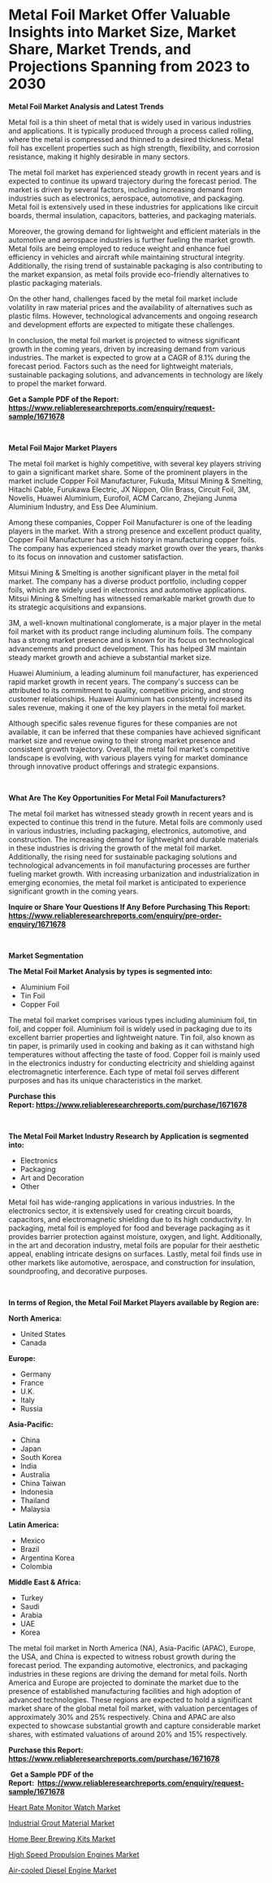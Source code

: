 <p><h1>Metal Foil Market Offer Valuable Insights into Market Size, Market Share, Market Trends, and Projections Spanning from 2023 to 2030</h1></p><p><strong>Metal Foil Market Analysis and Latest Trends</strong></p>
<p><p>Metal foil is a thin sheet of metal that is widely used in various industries and applications. It is typically produced through a process called rolling, where the metal is compressed and thinned to a desired thickness. Metal foil has excellent properties such as high strength, flexibility, and corrosion resistance, making it highly desirable in many sectors.</p><p>The metal foil market has experienced steady growth in recent years and is expected to continue its upward trajectory during the forecast period. The market is driven by several factors, including increasing demand from industries such as electronics, aerospace, automotive, and packaging. Metal foil is extensively used in these industries for applications like circuit boards, thermal insulation, capacitors, batteries, and packaging materials.</p><p>Moreover, the growing demand for lightweight and efficient materials in the automotive and aerospace industries is further fueling the market growth. Metal foils are being employed to reduce weight and enhance fuel efficiency in vehicles and aircraft while maintaining structural integrity. Additionally, the rising trend of sustainable packaging is also contributing to the market expansion, as metal foils provide eco-friendly alternatives to plastic packaging materials.</p><p>On the other hand, challenges faced by the metal foil market include volatility in raw material prices and the availability of alternatives such as plastic films. However, technological advancements and ongoing research and development efforts are expected to mitigate these challenges.</p><p>In conclusion, the metal foil market is projected to witness significant growth in the coming years, driven by increasing demand from various industries. The market is expected to grow at a CAGR of 8.1% during the forecast period. Factors such as the need for lightweight materials, sustainable packaging solutions, and advancements in technology are likely to propel the market forward.</p></p>
<p><strong>Get a Sample PDF of the Report:&nbsp; <a href="https://www.reliableresearchreports.com/enquiry/request-sample/1671678">https://www.reliableresearchreports.com/enquiry/request-sample/1671678</a></strong></p>
<p>&nbsp;</p>
<p><strong>Metal Foil Major Market Players</strong></p>
<p><p>The metal foil market is highly competitive, with several key players striving to gain a significant market share. Some of the prominent players in the market include Copper Foil Manufacturer, Fukuda, Mitsui Mining & Smelting, Hitachi Cable, Furukawa Electric, JX Nippon, Olin Brass, Circuit Foil, 3M, Novelis, Huawei Aluminium, Eurofoil, ACM Carcano, Zhejiang Junma Aluminium Industry, and Ess Dee Aluminium.</p><p>Among these companies, Copper Foil Manufacturer is one of the leading players in the market. With a strong presence and excellent product quality, Copper Foil Manufacturer has a rich history in manufacturing copper foils. The company has experienced steady market growth over the years, thanks to its focus on innovation and customer satisfaction.</p><p>Mitsui Mining & Smelting is another significant player in the metal foil market. The company has a diverse product portfolio, including copper foils, which are widely used in electronics and automotive applications. Mitsui Mining & Smelting has witnessed remarkable market growth due to its strategic acquisitions and expansions.</p><p>3M, a well-known multinational conglomerate, is a major player in the metal foil market with its product range including aluminum foils. The company has a strong market presence and is known for its focus on technological advancements and product development. This has helped 3M maintain steady market growth and achieve a substantial market size.</p><p>Huawei Aluminium, a leading aluminum foil manufacturer, has experienced rapid market growth in recent years. The company's success can be attributed to its commitment to quality, competitive pricing, and strong customer relationships. Huawei Aluminium has consistently increased its sales revenue, making it one of the key players in the metal foil market.</p><p>Although specific sales revenue figures for these companies are not available, it can be inferred that these companies have achieved significant market size and revenue owing to their strong market presence and consistent growth trajectory. Overall, the metal foil market's competitive landscape is evolving, with various players vying for market dominance through innovative product offerings and strategic expansions.</p></p>
<p>&nbsp;</p>
<p><strong>What Are The Key Opportunities For Metal Foil Manufacturers?</strong></p>
<p><p>The metal foil market has witnessed steady growth in recent years and is expected to continue this trend in the future. Metal foils are commonly used in various industries, including packaging, electronics, automotive, and construction. The increasing demand for lightweight and durable materials in these industries is driving the growth of the metal foil market. Additionally, the rising need for sustainable packaging solutions and technological advancements in foil manufacturing processes are further fueling market growth. With increasing urbanization and industrialization in emerging economies, the metal foil market is anticipated to experience significant growth in the coming years.</p></p>
<p><strong>Inquire or Share Your Questions If Any Before Purchasing This Report: <a href="https://www.reliableresearchreports.com/enquiry/pre-order-enquiry/1671678">https://www.reliableresearchreports.com/enquiry/pre-order-enquiry/1671678</a></strong></p>
<p>&nbsp;</p>
<p><strong>Market Segmentation</strong></p>
<p><strong>The Metal Foil Market Analysis by types is segmented into:</strong></p>
<p><ul><li>Aluminium Foil</li><li>Tin Foil</li><li>Copper Foil</li></ul></p>
<p><p>The metal foil market comprises various types including aluminium foil, tin foil, and copper foil. Aluminium foil is widely used in packaging due to its excellent barrier properties and lightweight nature. Tin foil, also known as tin paper, is primarily used in cooking and baking as it can withstand high temperatures without affecting the taste of food. Copper foil is mainly used in the electronics industry for conducting electricity and shielding against electromagnetic interference. Each type of metal foil serves different purposes and has its unique characteristics in the market.</p></p>
<p><strong>Purchase this Report:&nbsp;<a href="https://www.reliableresearchreports.com/purchase/1671678">https://www.reliableresearchreports.com/purchase/1671678</a></strong></p>
<p>&nbsp;</p>
<p><strong>The Metal Foil Market Industry Research by Application is segmented into:</strong></p>
<p><ul><li>Electronics</li><li>Packaging</li><li>Art and Decoration</li><li>Other</li></ul></p>
<p><p>Metal foil has wide-ranging applications in various industries. In the electronics sector, it is extensively used for creating circuit boards, capacitors, and electromagnetic shielding due to its high conductivity. In packaging, metal foil is employed for food and beverage packaging as it provides barrier protection against moisture, oxygen, and light. Additionally, in the art and decoration industry, metal foils are popular for their aesthetic appeal, enabling intricate designs on surfaces. Lastly, metal foil finds use in other markets like automotive, aerospace, and construction for insulation, soundproofing, and decorative purposes.</p></p>
<p>&nbsp;</p>
<p><strong>In terms of Region, the Metal Foil Market Players available by Region are:</strong></p>
<p>
    <p> <strong> North America: </strong>
        <ul>
            <li>United States</li>
            <li>Canada</li>
        </ul>
        </p> 
    <p> <strong> Europe: </strong>
        <ul>
            <li>Germany</li>
            <li>France</li>
            <li>U.K.</li>
            <li>Italy</li>
            <li>Russia</li>
        </ul>
        </p> 
    <p> <strong> Asia-Pacific: </strong>
        <ul>
            <li>China</li>
            <li>Japan</li>
            <li>South Korea</li>
            <li>India</li>
            <li>Australia</li>
            <li>China Taiwan</li>
            <li>Indonesia</li>
            <li>Thailand</li>
            <li>Malaysia</li>
        </ul>
        </p> 
    <p> <strong> Latin America: </strong>
        <ul>
            <li>Mexico</li>
            <li>Brazil</li>
            <li>Argentina Korea</li>
            <li>Colombia</li>
        </ul>
        </p> 
    <p> <strong> Middle East & Africa: </strong>
        <ul>
            <li>Turkey</li>
            <li>Saudi</li>
            <li>Arabia</li>
            <li>UAE</li>
            <li>Korea</li>
        </ul>
    </p>
    </p>
<p><p>The metal foil market in North America (NA), Asia-Pacific (APAC), Europe, the USA, and China is expected to witness robust growth during the forecast period. The expanding automotive, electronics, and packaging industries in these regions are driving the demand for metal foils. North America and Europe are projected to dominate the market due to the presence of established manufacturing facilities and high adoption of advanced technologies. These regions are expected to hold a significant market share of the global metal foil market, with valuation percentages of approximately 30% and 25% respectively. China and APAC are also expected to showcase substantial growth and capture considerable market shares, with estimated valuations of around 20% and 15% respectively.</p></p>
<p><strong>Purchase this Report: <a href="https://www.reliableresearchreports.com/purchase/1671678">https://www.reliableresearchreports.com/purchase/1671678</a></strong></p>
<p>&nbsp;<strong>Get a Sample PDF of the Report:&nbsp;&nbsp;<a href="https://www.reliableresearchreports.com/enquiry/request-sample/1671678">https://www.reliableresearchreports.com/enquiry/request-sample/1671678</a></strong></p>
<p><strong></strong></p>
<p><p><a href="https://www.linkedin.com/pulse/heart-rate-monitor-watch-market-share-amp-new-trends-analysis-0axjc/">Heart Rate Monitor Watch Market</a></p><p><a href="https://medium.com/@marilynadams76/industrial-grout-material-market-size-cagr-trends-2024-2030-2edcdb89bd86">Industrial Grout Material Market</a></p><p><a href="https://medium.com/@beverlychen69/home-beer-brewing-kits-market-analysis-and-sze-forecasted-for-period-from-2023-to-2030-f610710b32b0">Home Beer Brewing Kits Market</a></p><p><a href="https://issuu.com/reportprime-2/docs/high-speed-propulsion-engines-market-size-2030.ppt?fr=xKAE9_zU1NQ">High Speed Propulsion Engines Market</a></p><p><a href="https://issuu.com/reportprime-2/docs/air-cooled-diesel-engine-market-size-2030.pptx?fr=xKAE9_zU1NQ">Air-cooled Diesel Engine Market</a></p></p>